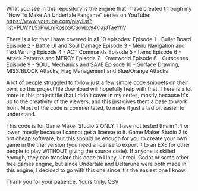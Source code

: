 What you see in this repository is the engine that I have created through my "How To Make An Undertale Fangame" series on YouTube:
https://www.youtube.com/playlist?list=PLWYL5xPwLmRosbSCSovbx94OajJTaeYhV

There is a lot that I have covered in all 10 episodes:
Episode 1 - Bullet Board
Episode 2 - Battle UI and Soul Damage
Episode 3 - Menu Navigation and Text Writing
Episode 4 - ACT Commands
Episode 5 - Items
Episode 6 - Attack Patterns and MERCY
Episode 7 - Overworld
Episode 8 - Cutscenes
Episode 9 - SOUL Mechanics and SAVE
Episode 10 - Surface Drawing, MISS/BLOCK Attacks, Flag Management and Blue/Orange Attacks

A lot of people struggled to follow just a few simple code snippets on their own, so this project file download will hopefully help with that.
There is a lot more in this project file that I didn't cover in my series, mostly because it's up to the creativity of the viewers, and this just gives them a base to work from. Most of the code is commentated, to make it just a tad bit easier to understand.

This code is for Game Maker Studio 2 ONLY. I have not tested this in 1.4 or lower, mostly because I cannot get a license to it.
Game Maker Studio 2 is not cheap software, but this should be enough for you to create your own game in the trial version (you need a license to export it to an EXE for other people to play WITHOUT giving the source code).
If anyone is skilled enough, they can translate this code to Unity, Unreal, Godot or some other free games engine, but since Undertale and Deltarune were both made in this engine, I decided to go with this one since it's the easiest one I know.

Thank you for your patience.
Yours truly, QSV

